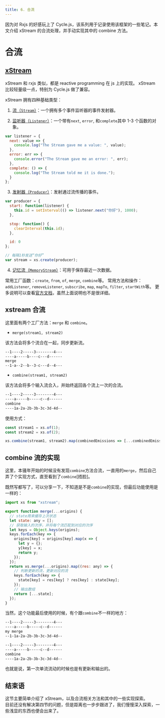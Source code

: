 ```yaml
---
title: 6. 合流
---
```


因为对 Rxjs 的好感玩上了 Cycle.js，该系列用于记录使用该框架的一些笔记。本文介绍 xStream 的合流处理，并手动实现其中的 combine 方法。

<!--more-->

# 合流

## [xStream](https://github.com/staltz/xStream)

xStream 和 rxjs 类似，都是 reactive programming 在 js 上的实现。
xStream 比较轻量级一点，特别为 Cycle.js 做了兼容。

xStream 拥有四种基础类型：

1. [流（`Stream`）](https://github.com/staltz/xstream#stream)：一个拥有多个事件监听器的事件发射器。

2. [监听器（`Listener`）](https://github.com/staltz/xstream#listener)：一个带有`next`, `error`, 和`complete`其中 1-3 个函数的对象。

```js
var listener = {
  next: value => {
    console.log("The Stream gave me a value: ", value);
  },
  error: err => {
    console.error("The Stream gave me an error: ", err);
  },
  complete: () => {
    console.log("The Stream told me it is done.");
  }
};
```

3. [发射器（`Producer`）](https://github.com/staltz/xstream#producer)：发射通过流传播的事件。

```js
var producer = {
  start: function(listener) {
    this.id = setInterval(() => listener.next("你好"), 1000);
  },

  stop: function() {
    clearInterval(this.id);
  },

  id: 0
};

// 每隔1秒发送“你好”
var stream = xs.create(producer);
```

4. [记忆流（`MemoryStream`）](https://github.com/staltz/xstream#memorystream)：可用于保存最近一次数据。

常用工厂函数：`create`, `from`, `of`, `merge`, `combine`等。
常用方法和操作：`addListener`, `removeListener`, `subscribe`, `map`, `mapTo`, `filter`, `startWith`等。
更多说明可以查看[官方文档](https://github.com/staltz/xStream)，虽然上面说明也不是很详细。

## xstream 合流

这里面有两个工厂方法：`merge` 和 `combine`。

- `merge(stream1, stream2)`

该方法会将多个流合在一起，同步更新流。

```md
--1----2-----3--------4---
----a-----b----c---d------
merge
--1-a--2--b--3-c---d--4---
```

- `combine(stream1, stream2)`

该方法会将多个输入流合入，并始终返回各个流上一次的合流。

```md
--1----2-----3--------4---
----a-----b-----c--d------
combine
----1a-2a-2b-3b-3c-3d-4d--
```

使用方式：

```js
const stream1 = xs.of(1);
const stream2 = xs.of(2);

xs.combine(stream1, stream2).map(combinedEmissions => [...combinedEmissions]);
```

## combine 流的实现

这里，本骚年开始的时候没有发现`combine`方法合流，一直用的`merge`，然后自己弄了个实现方式，直至看到了`combine`[捂脸]。

既然写都写了，可以分享一下，不知道是不是`combine`的实现，但最后功能使用是一样的：

```js
import xs from "xstream";

export function merge(...origins) {
  // state用来缓存上次状态
  let state: any = [];
  // 获取输入的次序，并将每个流匹配到对应的次序
  let keys = Object.keys(origins);
  keys.forEach(key => {
    origins[key] = origins[key].map(x => {
      let y = {};
      y[key] = x;
      return y;
    });
  });
  return xs.merge(...origins).map((res: any) => {
    // 判断更新的流，更新对应的流
    keys.forEach(key => {
      state[key] = res[key] ? res[key] : state[key];
    });
    // 输出数组
    return [...state];
  });
}
```

当然，这个功能最后使用的时候，有个跟`combine`不一样的地方：

```md
--1----2-----3--------4---
----a-----b-----c--d------
my merge
--1-1a-2a-2b-3b-3c-3d-4d--

--1----2-----3--------4---
----a-----b-----c--d------
combine
----1a-2a-2b-3b-3c-3d-4d--
```

也就是说，第一次单流流动的时候也是有更新和输出的。

## 结束语

这节主要简单介绍了 xStream，以及合流相关方法和其中的一些实现探索。  
目前还没有解决第四节的问题，但是距离也一步步跟进了，我们慢慢深入探索，一些浅显的东西也便会出来了。
